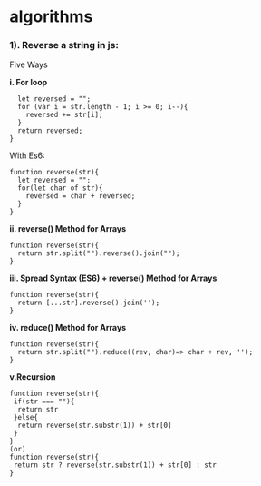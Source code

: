 # algorithms

### 1). Reverse a string in js:

Five Ways 

__i. For loop__

``` function reverse(str){
  let reversed = "";    
  for (var i = str.length - 1; i >= 0; i--){        
    reversed += str[i];
  }    
  return reversed;
}
```

With Es6:
```
function reverse(str){
  let reversed = "";
  for(let char of str){
    reversed = char + reversed;
  }
}
```

__ii. reverse() Method for Arrays__

``` 
function reverse(str){
  return str.split("").reverse().join("");
}
```
__iii. Spread Syntax (ES6) + reverse() Method for Arrays__

``` 
function reverse(str){
  return [...str].reverse().join('');
}
```
__iv. reduce() Method for Arrays__

```
function reverse(str){
  return str.split("").reduce((rev, char)=> char + rev, ''); 
}
```
__v.Recursion__
```
function reverse(str){
 if(str === ""){
  return str 
 }else{
  return reverse(str.substr(1)) + str[0]
 }
}
(or)
function reverse(str){
 return str ? reverse(str.substr(1)) + str[0] : str
}
```

